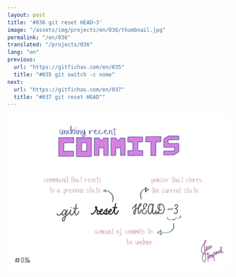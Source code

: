 ```yaml
---
layout: post
title: '#036 git reset HEAD~3'
image: "/assets/img/projects/en/036/thumbnail.jpg"
permalink: "/en/036"
translated: "/projects/036"
lang: "en"
previous:
  url: "https://gitfichas.com/en/035"
  title: "#035 git switch -c nome"
next:
  url: "https://gitfichas.com/en/037"
  title: "#037 git reset HEAD^"
---
```


<img alt="O comando git reset HEAD seguido de ~ e uma quantidade irá desfazer aquela quantidade de commits mais recentes." src="/assets/img/projects/en/036/full.jpg">

<!--
<a href="https://jtemporal.com/criando-um-novo-branch-e-mudando-pra-ele-com-um-comando/">
  <strong>Criando um novo branch e mudando pra ele com apenas um comando</strong>
</a>
-->
